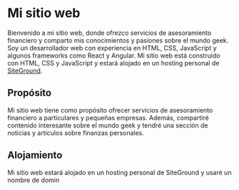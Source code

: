 # Mi sitio web

Bienvenido a mi sitio web, donde ofrezco servicios de asesoramiento financiero y comparto mis conocimientos y pasiones sobre el mundo geek. Soy un desarrollador web con experiencia en HTML, CSS, JavaScript y algunos frameworks como React y Angular. Mi sitio web está construido con HTML, CSS y JavaScript y estará alojado en un hosting personal de [SiteGround](https://www.siteground.com/).

## Propósito

Mi sitio web tiene como propósito ofrecer servicios de asesoramiento financiero a particulares y pequeñas empresas. Además, compartiré contenido interesante sobre el mundo geek y tendré una sección de noticias y artículos sobre finanzas personales.

## Alojamiento

Mi sitio web estará alojado en un hosting personal de SiteGround y usaré un nombre de domin
